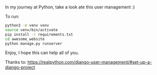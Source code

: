 In my journey at Python, take a look ate this user management :)

To run:

```bash
python3 -m venv venv
source venv/bin/activate
pip install -r requirements.txt
cd awesome_website
python manage.py runserver
```

Enjoy, I hope this can help all of you.

Thanks to:
https://realpython.com/django-user-management/#set-up-a-django-project